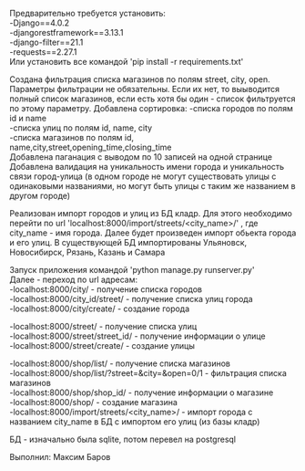 Предварительно требуется установить:<br>
-Django==4.0.2<br>
-djangorestframework==3.13.1<br>
-django-filter==21.1<br>
-requests==2.27.1<br>
Или установить все командой 'pip install -r requirements.txt'

Создана фильтрация списка магазинов по полям street, city, open.
Параметры фильтрации не обязательны. Если их нет, то выыводится полный список магазинов, если есть хотя бы один - список фильтруется по этому параметру.
Добавлена сортировка:
    -списка городов по полям id и name<br>
    -списка улиц по полям id, name, city<br>
    -списка магазинов по полям id, name,city,street,opening_time,closing_time<br>
Добавлена паганация с выводом по 10 записей на одной странице<br>
Добавлена валидация на уникальность имени города и уникальность связи город-улица (в одном городе не могут существовать улицы с одинаковыми названиями, но могут быть улицы с таким же названием в другом городе)<br>

Реализован импорт городов и улиц из БД кладр. Для этого необходимо перейти по url 'localhost:8000/import/streets/<city_name>/' , где city_name - имя города. Далее будет произведен импорт обьекта города и его улиц. В существующей БД импортированы Ульяновск, Новосибирск, Рязань, Казань и Самара<br>


Запуск приложения командой 'python manage.py runserver.py'<br>
Далее - переход по url адресам:<br>
-localhost:8000/city/ - получение списка городов<br>
-localhost:8000/city_id/street/ - получение списка улиц города<br>
-localhost:8000/city/create/ - создание города<br>

-localhost:8000/street/ - получение списка улиц<br>
-localhost:8000/street/street_id/ - получение информации о улице<br>
-localhost:8000/street/create/ - создание улицы<br>

-localhost:8000/shop/list/ - получение списка магазинов<br>
-localhost:8000/shop/list/?street=&city=&open=0/1 - фильтрация списка магазинов<br>
-localhost:8000/shop/shop_id/ - получение информации о магазине<br>
-localhost:8000/shop/ - создание магазина<br>
-localhost:8000/import/streets/<city_name>/ - импорт города с названием city_name  в БД с импортом его улиц (из базы кладр)<br>

БД - изначально была sqlite, потом перевел на postgresql

Выполнил: Максим Баров
